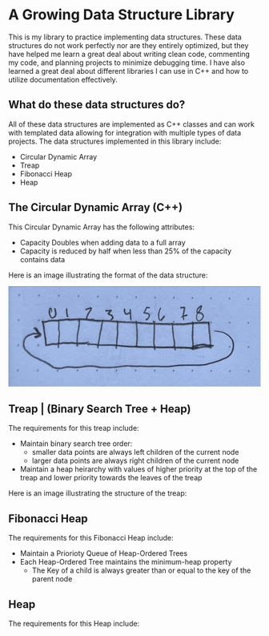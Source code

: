 # A Growing Data Structure Library
This is my library to practice implementing data structures. These data structures do not work perfectly nor are they entirely optimized, but they have helped me learn a great deal about writing clean code, commenting my code, and planning projects to minimize debugging time. I have also learned a great deal about different libraries I can use in C++ and how to utilize documentation effectively.

## What do these data structures do?
All of these data structures are implemented as C++ classes and can work with templated data allowing for integration with multiple types of data projects. The data structures implemented in this library include:
* Circular Dynamic Array
* Treap
* Fibonacci Heap
* Heap

## The Circular Dynamic Array (C++)
This Circular Dynamic Array has the following attributes:
  * Capacity Doubles when adding data to a full array
  * Capacity is reduced by half when less than 25% of the capacity contains data<br>

Here is an image illustrating the format of the data structure:<br><p align="center">
<img src="images/CircularDynamicArray.png" width = 600 height = 200></p>

## Treap | (Binary Search Tree + Heap)
The requirements for this treap include:
  * Maintain binary search tree order:
      * smaller data points are always left children of the current node
      * larger data points are always right children of the current node
  * Maintain a heap heirarchy with values of higher priority at the top of the treap and lower priority towards the leaves of the treap<br>

Here is an image illustrating the structure of the treap:

## Fibonacci Heap
The requirements for this Fibonacci Heap include:
  * Maintain a Priorioty Queue of Heap-Ordered Trees
  * Each Heap-Ordered Tree maintains the minimum-heap property
      * The Key of a child is always greater than or equal to the key of the parent node

## Heap
The requirements for this Heap include:
